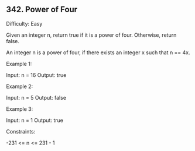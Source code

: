 ## 342. Power of Four

Difficulty: Easy

Given an integer n, return true if it is a power of four. Otherwise, return false.

An integer n is a power of four, if there exists an integer x such that n == 4x.


Example 1:

Input: n = 16
Output: true

Example 2:

Input: n = 5
Output: false

Example 3:

Input: n = 1
Output: true


Constraints:

-231 <= n <= 231 - 1